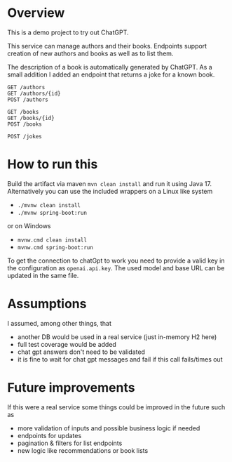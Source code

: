 # Overview
This is a demo project to try out ChatGPT.

This service can manage authors and their books. Endpoints support creation of new authors
and books as well as to list them.

The description of a book is automatically generated by ChatGPT. As a small addition I added
an endpoint that returns a joke for a known book.
```
GET /authors
GET /authors/{id}
POST /authors

GET /books
GET /books/{id}
POST /books

POST /jokes
```

# How to run this
Build the artifact via maven `mvn clean install` and run it using Java 17.
Alternatively you can use the included wrappers on a Linux like system
- `./mvnw clean install`
- `./mvnw spring-boot:run`

or on Windows
- `mvnw.cmd clean install`
- `mvnw.cmd spring-boot:run`

To get the connection to chatGpt to work you need to provide a valid key in the configuration
as `openai.api.key`. The used model and base URL can be updated in the same file. 

# Assumptions
I assumed, among other things, that
- another DB would be used in a real service (just in-memory H2 here)
- full test coverage would be added
- chat gpt answers don't need to be validated
- it is fine to wait for chat gpt messages and fail if this call fails/times out

# Future improvements
If this were a real service some things could be improved in the future such as
- more validation of inputs and possible business logic if needed
- endpoints for updates
- pagination & filters for list endpoints
- new logic like recommendations or book lists
